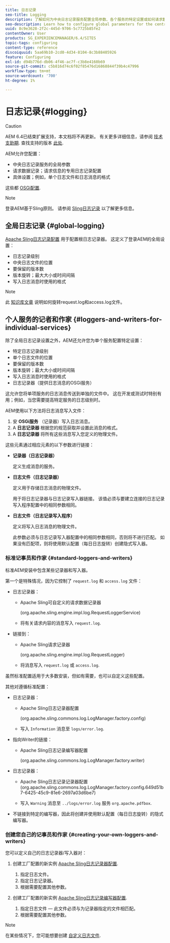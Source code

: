 ```yaml
---
title: 日志记录
seo-title: Logging
description: 了解如何为中央日志记录服务配置全局参数、各个服务的特定设置或如何请求数据记录。
seo-description: Learn how to configure global parameters for the central logging service, specific settings for the individual services or how to request data logging.
uuid: 8c9e3628-2f2c-445d-9706-5c7725b85fe2
contentOwner: User
products: SG_EXPERIENCEMANAGER/6.4/SITES
topic-tags: configuring
content-type: reference
discoiquuid: 5aa69b10-2cd0-4d34-8104-8c3b88405926
feature: Configuring
exl-id: d94b776d-db06-4f46-ac7f-c3b8e4160b69
source-git-commit: c5b816d74c6f02f85476d16868844f39b4c47996
workflow-type: tm+mt
source-wordcount: '700'
ht-degree: 1%

---
```


# 日志记录{#logging}

>[!CAUTION]
>
>AEM 6.4已结束扩展支持，本文档将不再更新。 有关更多详细信息，请参阅 [技术支助期](https://helpx.adobe.com/cn/support/programs/eol-matrix.html). 查找支持的版本 [此处](https://experienceleague.adobe.com/docs/).

AEM允许您配置：

* 中央日志记录服务的全局参数
* 请求数据记录；请求信息的专用日志记录配置
* 具体设置；例如，单个日志文件和日志消息的格式

这些都 [OSGi配置](/help/sites-deploying/configuring-osgi.md).

>[!NOTE]
>
>登录AEM基于Sling原则。 请参阅 [Sling日志记录](https://sling.apache.org/site/logging.html) 以了解更多信息。

## 全局日志记录 {#global-logging}

[Apache Sling日志记录配置](/help/sites-deploying/osgi-configuration-settings.md) 用于配置根日志记录器。 这定义了登录AEM的全局设置：

* 日志记录级别
* 中央日志文件的位置
* 要保留的版本数
* 版本旋转；最大大小或时间间隔
* 写入日志消息时使用的格式

>[!NOTE]
>
>此 [知识库文章](https://helpx.adobe.com/experience-manager/kb/HowToRotateRequestAndAccessLog.html) 说明如何旋转request.log和access.log文件。

## 个人服务的记者和作家 {#loggers-and-writers-for-individual-services}

除了全局日志记录设置之外，AEM还允许您为单个服务配置特定设置：

* 特定日志记录级别
* 单个日志文件的位置
* 要保留的版本数
* 版本旋转；最大大小或时间间隔
* 写入日志消息时使用的格式
* 日志记录器（提供日志消息的OSGi服务）

这允许您将单项服务的日志消息传送到单独的文件中。 这在开发或测试时特别有用；例如，当您需要提高特定服务的日志级别时。

AEM使用以下方法将日志消息写入文件：

1. 安 **OSGi服务** （记录器）写入日志消息。
1. A **日志记录器** 根据您的规范获取并设置此消息的格式。
1. A **日志记录器** 将所有这些消息写入您定义的物理文件。

这些元素通过相应元素的以下参数进行链接：

* **记录器（日志记录器）**

   定义生成消息的服务。

* **日志文件（日志记录器）**

   定义用于存储日志消息的物理文件。

   用于将日志记录器与日志记录写入器链接。 该值必须与要建立连接的日志记录写入程序配置中的相同参数相同。

* **日志文件（日志记录写入程序）**

   定义将写入日志消息的物理文件。

   此参数必须与日志记录写入器配置中的相同参数相同，否则将不进行匹配。 如果没有匹配项，则将使用默认配置（每日日志旋转）创建隐式写入器。

### 标准记事员和作家 {#standard-loggers-and-writers}

标准AEM安装中包含某些记录器和写入器。

第一个是特殊情况，因为它控制了 `request.log` 和 `access.log` 文件：

* 日志记录器：

   * Apache Sling可自定义的请求数据记录器

      (org.apache.sling.engine.impl.log.RequestLoggerService)

   * 将有关请求内容的消息写入 `request.log`.

* 链接到：

   * Apache Sling请求记录器

      (org.apache.sling.engine.impl.log.RequestLogger)

   * 将消息写入 `request.log` 或 `access.log`.

虽然标准配置适用于大多数安装，但如有需要，也可以自定义这些配置。

其他对遵循标准配置：

* 日志记录器：

   * Apache Sling日志记录器配置

      (org.apache.sling.commons.log.LogManager.factory.config)

   * 写入 `Information` 消息至 `logs/error.log`.

* 指向Writer的链接：

   * Apache Sling日志记录编写器配置

      (org.apache.sling.commons.log.LogManager.factory.writer)

* 日志记录器：

   * Apache Sling日志记录记录器配置(org.apache.sling.commons.log.LogManager.factory.config.649d51b7-6425-45c9-81e6-2697a03d6be7)

   * 写入 `Warning` 消息至 `../logs/error.log` 服务 `org.apache.pdfbox`.

* 不链接到特定的编写器，因此将创建并使用默认配置（每日日志旋转）的隐式编写器。

### 创建您自己的记事员和作家 {#creating-your-own-loggers-and-writers}

您可以定义自己的日志记录器/写入器对：

1. 创建工厂配置的新实例 [Apache Sling日志记录器配置](/help/sites-deploying/osgi-configuration-settings.md).

   1. 指定日志文件。
   1. 指定日志记录器。
   1. 根据需要配置其他参数。

1. 创建工厂配置的新实例 [Apache Sling日志记录编写器配置](/help/sites-deploying/osgi-configuration-settings.md).

   1. 指定日志文件 — 此文件必须与为记录器指定的文件相匹配。
   1. 根据需要配置其他参数。

>[!NOTE]
>
>在某些情况下，您可能想要创建 [自定义日志文件](/help/sites-deploying/monitoring-and-maintaining.md#create-a-custom-log-file).
